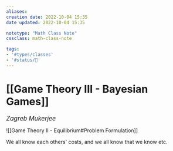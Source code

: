 ```yaml
---
aliases:
creation date: 2022-10-04 15:35
date updated: 2022-10-04 15:35

notetype: "Math Class Note"
cssclass: math-class-note

tags: 
- '#types/classes'
- '#status/🚧'
---
```


# [[Game Theory III - Bayesian Games]]
<span style = "font-size:120%"><i >Zagreb Mukerjee </i></span>

![[Game Theory II - Equilibrium#Problem Formulation]]

We all know each others' costs, and we all know that we know etc. 